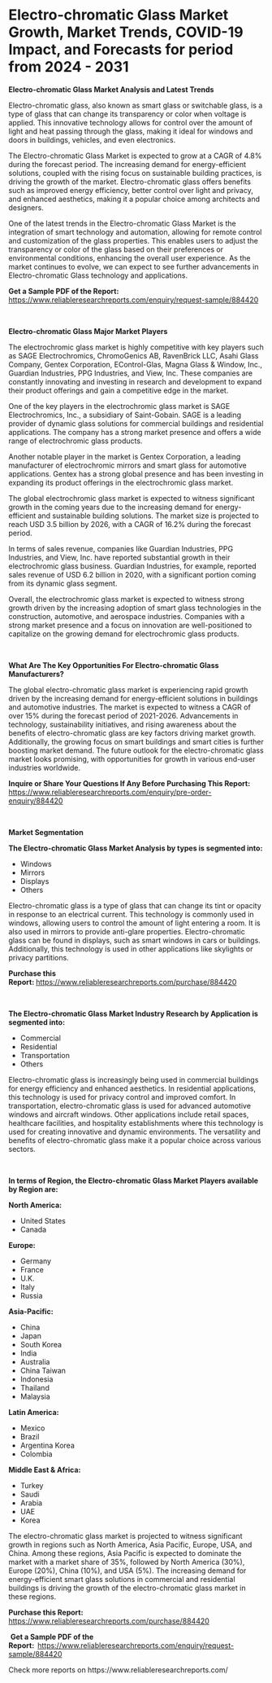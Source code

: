 <p><h1>Electro-chromatic Glass Market Growth, Market Trends, COVID-19 Impact, and Forecasts for period from 2024 - 2031</h1></p><p><strong>Electro-chromatic Glass Market Analysis and Latest Trends</strong></p>
<p><p>Electro-chromatic glass, also known as smart glass or switchable glass, is a type of glass that can change its transparency or color when voltage is applied. This innovative technology allows for control over the amount of light and heat passing through the glass, making it ideal for windows and doors in buildings, vehicles, and even electronics.</p><p>The Electro-chromatic Glass Market is expected to grow at a CAGR of 4.8% during the forecast period. The increasing demand for energy-efficient solutions, coupled with the rising focus on sustainable building practices, is driving the growth of the market. Electro-chromatic glass offers benefits such as improved energy efficiency, better control over light and privacy, and enhanced aesthetics, making it a popular choice among architects and designers.</p><p>One of the latest trends in the Electro-chromatic Glass Market is the integration of smart technology and automation, allowing for remote control and customization of the glass properties. This enables users to adjust the transparency or color of the glass based on their preferences or environmental conditions, enhancing the overall user experience. As the market continues to evolve, we can expect to see further advancements in Electro-chromatic Glass technology and applications.</p></p>
<p><strong>Get a Sample PDF of the Report:&nbsp;</strong> <a href="https://www.reliableresearchreports.com/enquiry/request-sample/884420">https://www.reliableresearchreports.com/enquiry/request-sample/884420</a></p>
<p>&nbsp;</p>
<p><strong>Electro-chromatic Glass Major Market Players</strong></p>
<p><p>The electrochromic glass market is highly competitive with key players such as SAGE Electrochromics, ChromoGenics AB, RavenBrick LLC, Asahi Glass Company, Gentex Corporation, EControl-Glas, Magna Glass & Window, Inc., Guardian Industries, PPG Industries, and View, Inc. These companies are constantly innovating and investing in research and development to expand their product offerings and gain a competitive edge in the market.</p><p>One of the key players in the electrochromic glass market is SAGE Electrochromics, Inc., a subsidiary of Saint-Gobain. SAGE is a leading provider of dynamic glass solutions for commercial buildings and residential applications. The company has a strong market presence and offers a wide range of electrochromic glass products. </p><p>Another notable player in the market is Gentex Corporation, a leading manufacturer of electrochromic mirrors and smart glass for automotive applications. Gentex has a strong global presence and has been investing in expanding its product offerings in the electrochromic glass market.</p><p>The global electrochromic glass market is expected to witness significant growth in the coming years due to the increasing demand for energy-efficient and sustainable building solutions. The market size is projected to reach USD 3.5 billion by 2026, with a CAGR of 16.2% during the forecast period.</p><p>In terms of sales revenue, companies like Guardian Industries, PPG Industries, and View, Inc. have reported substantial growth in their electrochromic glass business. Guardian Industries, for example, reported sales revenue of USD 6.2 billion in 2020, with a significant portion coming from its dynamic glass segment.</p><p>Overall, the electrochromic glass market is expected to witness strong growth driven by the increasing adoption of smart glass technologies in the construction, automotive, and aerospace industries. Companies with a strong market presence and a focus on innovation are well-positioned to capitalize on the growing demand for electrochromic glass products.</p></p>
<p>&nbsp;</p>
<p><strong>What Are The Key Opportunities For Electro-chromatic Glass Manufacturers?</strong></p>
<p><p>The global electro-chromatic glass market is experiencing rapid growth driven by the increasing demand for energy-efficient solutions in buildings and automotive industries. The market is expected to witness a CAGR of over 15% during the forecast period of 2021-2026. Advancements in technology, sustainability initiatives, and rising awareness about the benefits of electro-chromatic glass are key factors driving market growth. Additionally, the growing focus on smart buildings and smart cities is further boosting market demand. The future outlook for the electro-chromatic glass market looks promising, with opportunities for growth in various end-user industries worldwide.</p></p>
<p><strong>Inquire or Share Your Questions If Any Before Purchasing This Report:</strong> <a href="https://www.reliableresearchreports.com/enquiry/pre-order-enquiry/884420">https://www.reliableresearchreports.com/enquiry/pre-order-enquiry/884420</a></p>
<p>&nbsp;</p>
<p><strong>Market Segmentation</strong></p>
<p><strong>The Electro-chromatic Glass Market Analysis by types is segmented into:</strong></p>
<p><ul><li>Windows</li><li>Mirrors</li><li>Displays</li><li>Others</li></ul></p>
<p><p>Electro-chromatic glass is a type of glass that can change its tint or opacity in response to an electrical current. This technology is commonly used in windows, allowing users to control the amount of light entering a room. It is also used in mirrors to provide anti-glare properties. Electro-chromatic glass can be found in displays, such as smart windows in cars or buildings. Additionally, this technology is used in other applications like skylights or privacy partitions.</p></p>
<p><strong>Purchase this Report:&nbsp;</strong><a href="https://www.reliableresearchreports.com/purchase/884420">https://www.reliableresearchreports.com/purchase/884420</a></p>
<p>&nbsp;</p>
<p><strong>The Electro-chromatic Glass Market Industry Research by Application is segmented into:</strong></p>
<p><ul><li>Commercial</li><li>Residential</li><li>Transportation</li><li>Others</li></ul></p>
<p><p>Electro-chromatic glass is increasingly being used in commercial buildings for energy efficiency and enhanced aesthetics. In residential applications, this technology is used for privacy control and improved comfort. In transportation, electro-chromatic glass is used for advanced automotive windows and aircraft windows. Other applications include retail spaces, healthcare facilities, and hospitality establishments where this technology is used for creating innovative and dynamic environments. The versatility and benefits of electro-chromatic glass make it a popular choice across various sectors.</p></p>
<p>&nbsp;</p>
<p><strong>In terms of Region, the Electro-chromatic Glass Market Players available by Region are:</strong></p>
<p>
    <p> <strong> North America: </strong>
        <ul>
            <li>United States</li>
            <li>Canada</li>
        </ul>
        </p> 
    <p> <strong> Europe: </strong>
        <ul>
            <li>Germany</li>
            <li>France</li>
            <li>U.K.</li>
            <li>Italy</li>
            <li>Russia</li>
        </ul>
        </p> 
    <p> <strong> Asia-Pacific: </strong>
        <ul>
            <li>China</li>
            <li>Japan</li>
            <li>South Korea</li>
            <li>India</li>
            <li>Australia</li>
            <li>China Taiwan</li>
            <li>Indonesia</li>
            <li>Thailand</li>
            <li>Malaysia</li>
        </ul>
        </p> 
    <p> <strong> Latin America: </strong>
        <ul>
            <li>Mexico</li>
            <li>Brazil</li>
            <li>Argentina Korea</li>
            <li>Colombia</li>
        </ul>
        </p> 
    <p> <strong> Middle East & Africa: </strong>
        <ul>
            <li>Turkey</li>
            <li>Saudi</li>
            <li>Arabia</li>
            <li>UAE</li>
            <li>Korea</li>
        </ul>
    </p>
    </p>
<p><p>The electro-chromatic glass market is projected to witness significant growth in regions such as North America, Asia Pacific, Europe, USA, and China. Among these regions, Asia Pacific is expected to dominate the market with a market share of 35%, followed by North America (30%), Europe (20%), China (10%), and USA (5%). The increasing demand for energy-efficient smart glass solutions in commercial and residential buildings is driving the growth of the electro-chromatic glass market in these regions.</p></p>
<p><strong>Purchase this Report: </strong><a href="https://www.reliableresearchreports.com/purchase/884420">https://www.reliableresearchreports.com/purchase/884420</a></p>
<p>&nbsp;<strong>Get a Sample PDF of the Report:&nbsp;&nbsp;</strong><a href="https://www.reliableresearchreports.com/enquiry/request-sample/884420">https://www.reliableresearchreports.com/enquiry/request-sample/884420</a></p>
<p><strong></strong></p>
<p>Check more reports on https://www.reliableresearchreports.com/</p>